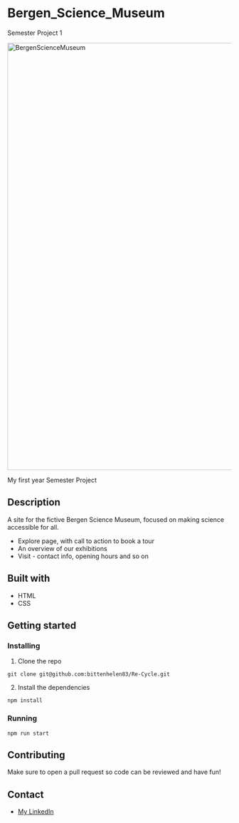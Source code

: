 # Bergen_Science_Museum

Semester Project 1

<img width="960" alt="BergenScienceMuseum" src="https://user-images.githubusercontent.com/65275228/206189971-f193f8cc-eb02-488f-b4ec-1e40270bf239.png">

My first year Semester Project

## Description

A site for the fictive Bergen Science Museum, focused on making science accessible for all.​

* Explore page, with call to action to book a tour
* An overview of our exhibitions
* Visit - contact info, opening hours and so on

## Built with

* HTML
* CSS

## Getting started

### Installing

1. Clone the repo

```
git clone git@github.com:bittenhelen83/Re-Cycle.git
```

2. Install the dependencies

```
npm install
```

### Running

```
npm run start
```

## Contributing

Make sure to open a pull request so code can be reviewed and have fun!

## Contact

- [My LinkedIn](https://www.linkedin.com/in/bittenberntsen/)
